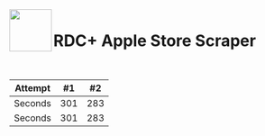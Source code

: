 <img align="left" width="75" height="75" src="img.png">

# RDC+ Apple Store Scraper
<br>

| Attempt | #1  | #2  |
| :---:   | :-: | :-: |
| Seconds | 301 | 283 |
| Seconds | 301 | 283 |
